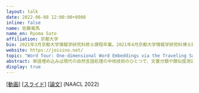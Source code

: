 ```yaml
---
layout: talk
date: 2022-06-08 12:00:00+0900
inline: false
name: 佐藤竜馬
name_en: Ryoma Sato
affiliation: 京都大学
bio: 2021年3月京都大学情報学研究科修士課程卒業。2021年4月京都大学情報学研究科博士課程入学。専門分野はグラフニューラルネットワーク、最適輸送、および情報検索・推薦システム。
website: https://joisino.net/
topic: "Word Tour: One-dimensional Word Embeddings via the Traveling Salesman Problem"
abstract: 単語埋め込みは現代の自然言語処理の中核技術のひとつで、文書分類や類似度測定をはじめとして、さまざまな場面で使用されていることは知っての通りです。しかし、ふつう埋め込み先は何百という高次元であり、使用する時には多くの時間やメモリを消費するうえに、高次元埋め込みを視覚的に表現できないため解釈が難しいことが問題です。そこで本研究では、【一次元】の単語埋め込みを教師なしで得る方法を提案します。とはいえ、単語のあらゆる側面を一次元で捉えるのは不可能であるので、本研究ではまず単語埋め込みが満たすべき性質を健全性と完全性という二つに分解します。提案法の WordTour は、完全性はあきらめ、健全性のみを課すことで一次元埋め込みを可能にし、それでいて、全ての、とまでは言わないまでも、いくつかの応用において有用な一次元埋め込みを得ることに成功しました。
display: true
---
```


[[動画]](https://youtu.be/LjKPxyYfsNI) [[スライド]](https://www.slideshare.net/joisino/word-tour-onedimensional-word-embeddings-via-the-traveling-salesman-problem-naacl-2022) [[論文]](https://arxiv.org/abs/2205.01954) (NAACL 2022)
